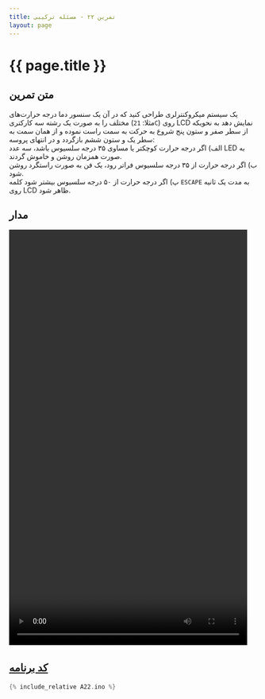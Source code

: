 ```yaml
---
title: تمرین ۲۲ - مسئله ترکیبی
layout: page
---
```


# {{ page.title }}

## متن تمرین

یک سیستم میکروکنترلری طراحی کنید که در آن یک سنسور دما درجه حرارت‌های مختلف را به صورت یک رشته سه کارکتری (مثلا: `21C`) روی LCD نمایش دهد به نحویکه از سطر صفر و ستون پنج شروع به حرکت به سمت راست نموده و از همان سمت به سطر یک و ستون ششم بازگردد و در انتهای پروسه:  
الف) اگر درجه حرارت کوچکتر یا مساوی ۳۵ درجه سلسیوس باشد، سه عدد LED به صورت همزمان روشن و خاموش گردند.  
ب) اگر درجه حرارت از ۳۵ درجه سلسیوس فراتر رود، یک فن به صورت راستگرد روشن شود.  
پ) اگر درجه حرارت از ۵۰ درجه سلسیوس بیشتر شود کلمه `ESCAPE` به مدت یک ثانیه روی LCD ظاهر شود.

## مدار

<video autoplay="autoplay" loop="loop" width="480" height="836">
<source src="video.mp4" type="video/mp4" />
<img src="picture.jpg" width="480" height="836" />
</video>

## [کد برنامه](A22.ino)

```c
{% include_relative A22.ino %}
```
